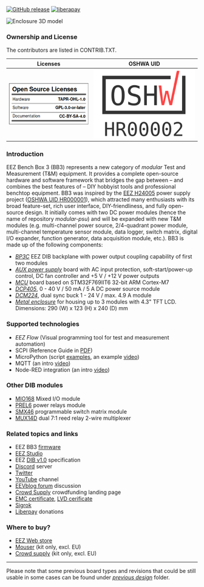 [![GitHub release](https://img.shields.io/github/release/eez-open/modular-psu.svg)](https://github.com/eez-open/modular-psu/releases) [![liberapay](https://img.shields.io/liberapay/receives/eez-open.svg?logo=liberapay)](https://liberapay.com/eez-open/donate)

![Enclosure 3D model](enclosure/eez_bb3_chassis.jpg)

### Ownership and License
The contributors are listed in CONTRIB.TXT. 

Licenses | OSHWA UID
--|--
![osl](osl.png) | [![OSHW-HR000002](OSHW_UID_HR2.svg)](https://certification.oshwa.org/hr000002.html)

### Introduction

EEZ Bench Box 3 (BB3) represents a new category of *modular* Test and Measurement (T&M) equipment. It provides a complete open-source hardware and software framework that bridges the gap between – and combines the best features of – DIY hobbyist tools and professional benchtop equipment. 
BB3 was inspired by the [EEZ H24005](https://github.com/eez-open/psu-hw) power supply project ([OSHWA UID HR000001](https://certification.oshwa.org/hr000001.html)), which attracted many enthusiasts with its broad feature-set, rich user interface, DIY-friendliness, and fully open-source design. 
It initially comes with two DC power modules (hence the name of repository *modular-psu*) and will be expanded with new T&M modules (e.g. multi-channel power source, 2/4-quadrant power module, multi-channel temperature sensor module, data logger, switch matrix, digital I/O expander, function generator, data acquisition module, etc.). 
BB3 is made up of the following components:

* _[BP3C](https://github.com/eez-open/modular-psu/tree/master/bp3c)_ EEZ DIB backplane with power output coupling capability of first two modules
* _[AUX power supply](https://github.com/eez-open/modular-psu/tree/master/aux-ps)_ board with AC input protection, soft-start/power-up control, DC fan controller and +5 V / +12 V power outputs
* _[MCU](https://github.com/eez-open/modular-psu/tree/master/mcu)_ board based on STM32F769IIT6 32-bit ARM Cortex-M7
* _[DCP405](https://github.com/eez-open/modular-psu/tree/master/dcp405)_, 0 - 40 V / 50 mA / 5 A DC power source module
* _[DCM224](https://github.com/eez-open/dib-dcm224)_, dual sync buck 1 - 24 V / max. 4.9 A module
* _[Metal enclosure](https://github.com/eez-open/modular-psu/tree/master/enclosure)_ for housing up to 3 modules with 4.3" TFT LCD. Dimensions: 290 (W) x 123 (H) x 240 (D) mm

### Supported technologies

* _EEZ Flow_ (Visual programming tool for test and measurement automation)
* SCPI (Reference Guide in [PDF](https://github.com/eez-open/modular-psu-firmware/blob/master/docs/SCPI%20reference%20guide/EEZ%20BB3%20SCPI%20reference%20guide.pdf))
* MicroPython (script [examples](https://github.com/eez-open/modular-psu-firmware/tree/master/scripts), an example [video](https://www.youtube.com/watch?v=I0y6fgv8G00))
* MQTT (an intro [video](https://www.youtube.com/watch?v=THyfLSSAhrI))
* Node-RED integration (an intro [video](https://www.youtube.com/watch?v=0xQ6Xuq53fA))

### Other DIB modules

* [MIO168](https://github.com/eez-open/dib-mio168) Mixed I/O module
* [PREL6](https://github.com/eez-open/dib-prel6) power relays module
* [SMX46](https://github.com/eez-open/dib-smx46) programmable switch matrix module
* [MUX14D](https://github.com/eez-open/dib-mux14d) dual 7:1 reed relay 2-wire multiplexer

### Related topics and links

* EEZ BB3 [firmware](https://github.com/eez-open/modular-psu-firmware)
* [EEZ Studio](https://www.envox.eu/studio/studio-introduction)
* EEZ [DIB v1.0](https://github.com/eez-open/modular-psu/tree/master/DIB) specification
* [Discord](https://discord.gg/dhYMnCB) server
* [Twitter](https://twitter.com/envox)
* [YouTube](https://www.youtube.com/c/eezopen) channel
* [EEVblog forum](https://www.eevblog.com/forum/projects/eez-h25005-a-possible-successor-of-eez-h24005-programmable-power-supply/) discussion
* [Crowd Supply](https://www.crowdsupply.com/envox/eez-bb3) crowdfunding landing page
* [EMC certificate](https://www.envox.eu/?smd_process_download=1&download_id=2806), [LVD cerificate](https://www.envox.eu/?smd_process_download=1&download_id=2808)
* [Sigrok](https://sigrok.org/wiki/Envox_EEZ_Bench_Box_3)
* [Liberpay](https://liberapay.com/eez-open/donate) donations

### Where to buy?

* [EEZ Web store](https://www.envox.eu/store)
* [Mouser](https://www.mouser.com/Search/Refine?Keyword=cs-bb3-) (kit only, excl. EU)
* [Crowd supply](https://www.crowdsupply.com/envox/eez-bb3) (kit only, excl. EU)
---
Please note that some previous board types and revisions that could be still usable in some cases can be found under *[previous design](https://github.com/eez-open/modular-psu/tree/master/previous%20designs)* folder.
